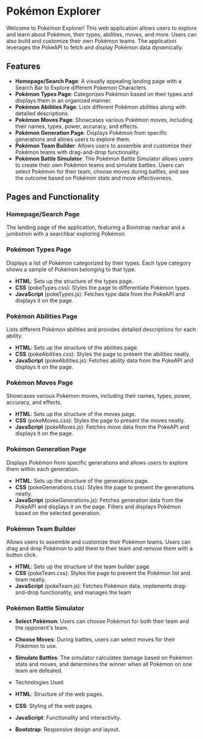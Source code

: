 # Pokémon Explorer

Welcome to Pokémon Explorer! This web application allows users to explore and learn about Pokémon, their types, abilities, moves, and more. Users can also build and customize their own Pokémon teams. The application leverages the PokeAPI to fetch and display Pokémon data dynamically.

## Features

- **Homepage/Search Page**: A visually appealing landing page with a Search Bar to Explore different Pokemon Characters.
- **Pokémon Types Page**: Categorizes Pokémon based on their types and displays them in an organized manner.
- **Pokémon Abilities Page**: Lists different Pokémon abilities along with detailed descriptions.
- **Pokémon Moves Page**: Showcases various Pokémon moves, including their names, types, power, accuracy, and effects.
- **Pokémon Generation Page**: Displays Pokémon from specific generations and allows users to explore them.
- **Pokémon Team Builder**: Allows users to assemble and customize their Pokémon teams with drag-and-drop functionality.
- **Pokémon Battle Simulator**: The Pokémon Battle Simulator allows users to create their own Pokémon teams and simulate battles. Users can select Pokémon for their team, choose moves during battles, and see the outcome based on Pokémon stats and move effectiveness.

## Pages and Functionality

### Homepage/Search Page

The landing page of the application, featuring a Bootstrap navbar and a jumbotron with a searchbar exploring Pokémon.

### Pokémon Types Page 

Displays a list of Pokémon categorized by their types. Each type category shows a sample of Pokémon belonging to that type.

- **HTML**: Sets up the structure of the types page.
- **CSS** (pokeTypes.css): Styles the page to differentiate Pokémon types.
- **JavaScript** (pokeTypes.js): Fetches type data from the PokeAPI and displays it on the page.

### Pokémon Abilities Page

Lists different Pokémon abilities and provides detailed descriptions for each ability.

- **HTML**: Sets up the structure of the abilities page.
- **CSS** (pokeAbilities.css): Styles the page to present the abilities neatly.
- **JavaScript** (pokeAbilities.js): Fetches ability data from the PokeAPI and displays it on the page.

### Pokémon Moves Page

Showcases various Pokémon moves, including their names, types, power, accuracy, and effects.

- **HTML**: Sets up the structure of the moves page.
- **CSS** (pokeMoves.css): Styles the page to present the moves neatly.
- **JavaScript** (pokeMoves.js): Fetches move data from the PokeAPI and displays it on the page.

### Pokémon Generation Page 

Displays Pokémon from specific generations and allows users to explore them within each generation.

- **HTML**: Sets up the structure of the generations page.
- **CSS** (pokeGenerations.css): Styles the page to present the generations neatly.
- **JavaScript** (pokeGenerations.js): Fetches generation data from the PokeAPI and displays it on the page. Filters and displays Pokémon based on the selected generation.

### Pokémon Team Builder 

Allows users to assemble and customize their Pokémon teams. Users can drag and drop Pokémon to add them to their team and remove them with a button click.

- **HTML**: Sets up the structure of the team builder page.
- **CSS** (pokeTeam.css): Styles the page to present the Pokémon list and team neatly.
- **JavaScript** (pokeTeam.js): Fetches Pokémon data, implements drag-and-drop functionality, and manages the team 

### Pokémon Battle Simulator

- **Select Pokémon**: Users can choose Pokémon for both their team and the opponent's team.
- **Choose Moves**: During battles, users can select moves for their Pokémon to use.
- **Simulate Battles**: The simulator calculates damage based on Pokémon stats and moves, and determines the winner when all Pokémon on one team are defeated.

- Technologies Used
- **HTML**: Structure of the web pages.
- **CSS**: Styling of the web pages.
- **JavaScript**: Functionality and interactivity.
- **Bootstrap**: Responsive design and layout.
